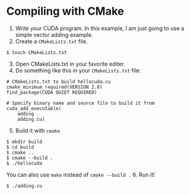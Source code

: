 # Compiling with CMake
1. Write your CUDA program. In this example, I am just going to use a simple vector adding example.
2. Create a `CMakeLists.txt` file.
```
$ touch CMakeLists.txt
```
3. Open CMakeLists.txt in your favorite editer.
4. Do something like this in your `CMakeLists.txt` file:
```
# CMakeLists.txt to build hellocuda.cu
cmake_minimum_required(VERSION 2.8)
find_package(CUDA QUIET REQUIRED)
 
# Specify binary name and source file to build it from
cuda_add_executable(
    adding
    adding.cu)
```
5. Build it with `cmake`
```
$ mkdir build
$ cd build
$ cmake ..
$ cmake --build .
$ ./hellocuda
```

You can also use `make` instead of `cmake --build .`
6. Run it!
```
$ ./adding.cu
```
